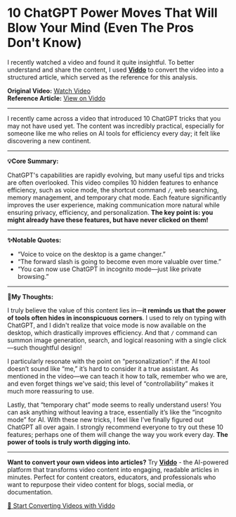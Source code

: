 # 10 ChatGPT Power Moves That Will Blow Your Mind (Even The Pros Don't Know)

I recently watched a video and found it quite insightful. To better understand and share the content, I used **[Viddo](https://viddo.pro/)** to convert the video into a structured article, which served as the reference for this analysis.

**Original Video:** [Watch Video](https://www.youtube.com/watch?v=1BzvI-FTZ0U)  
**Reference Article:** [View on Viddo](https://viddo.pro/zh/video-result/8a2c62ac-e252-408f-9b78-6602873e1ab1)

---

I recently came across a video that introduced 10 ChatGPT tricks that you may not have used yet. The content was incredibly practical, especially for someone like me who relies on AI tools for efficiency every day; it felt like discovering a new continent.

---

**💡Core Summary:**

ChatGPT's capabilities are rapidly evolving, but many useful tips and tricks are often overlooked. This video compiles 10 hidden features to enhance efficiency, such as voice mode, the shortcut command `/`, web searching, memory management, and temporary chat mode. Each feature significantly improves the user experience, making communication more natural while ensuring privacy, efficiency, and personalization. **The key point is: you might already have these features, but have never clicked on them!**

---

**✨Notable Quotes:**

- “Voice to voice on the desktop is a game changer.”
- “The forward slash is going to become even more valuable over time.”
- “You can now use ChatGPT in incognito mode—just like private browsing.”

---

**🧠My Thoughts:**

I truly believe the value of this content lies in—**it reminds us that the power of tools often hides in inconspicuous corners**. I used to rely on typing with ChatGPT, and I didn't realize that voice mode is now available on the desktop, which drastically improves efficiency. And that `/` command can summon image generation, search, and logical reasoning with a single click—such thoughtful design!

I particularly resonate with the point on “personalization”: if the AI tool doesn’t sound like “me,” it’s hard to consider it a true assistant. As mentioned in the video—we can teach it how to talk, remember who we are, and even forget things we've said; this level of “controllability” makes it much more reassuring to use.

Lastly, that “temporary chat” mode seems to really understand users! You can ask anything without leaving a trace, essentially it’s like the “incognito mode” for AI. With these new tricks, I feel like I’ve finally figured out ChatGPT all over again. I strongly recommend everyone to try out these 10 features; perhaps one of them will change the way you work every day. **The power of tools is truly worth digging into.**

---

**Want to convert your own videos into articles?** Try **[Viddo](https://viddo.pro/)** - the AI-powered platform that transforms video content into engaging, readable articles in minutes. Perfect for content creators, educators, and professionals who want to repurpose their video content for blogs, social media, or documentation.

[🚀 Start Converting Videos with Viddo](https://viddo.pro/)